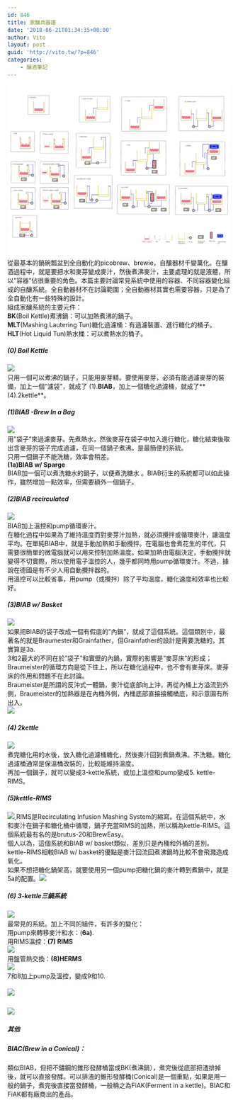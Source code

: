 ```yaml
---
id: 846
title: 家釀兵器譜
date: '2018-06-21T01:34:35+00:00'
author: Vito
layout: post
guid: 'http://vito.tw/?p=846'
categories:
    - 釀酒筆記
---
```


[![](/wp-content/uploads/2017/12/brew-system-2048x1583.jpg)](/wp-content/uploads/2017/12/brew-system.jpg)  
從最基本的鍋碗瓢盆到全自動化的picobrew、brewie，自釀器材千變萬化。在釀酒過程中，就是要把水和麥芽變成麥汁，然後煮沸麥汁，主要處理的就是液體，所以”容器”佔很重要的角色。本篇主要討論常見系統中使用的容器、不同容器變化組成的自釀系統。全自動器材不在討論範圍；全自動器材其實也需要容器，只是為了全自動化有一些特殊的設計。  
組成家釀系統的主要元件：  
**BK**(Boil Kettle)煮沸鍋：可以加熱煮沸的鍋子。  
**MLT**(Mashing Lautering Tun)糖化過濾桶：有過濾裝置、進行糖化的桶子。  
**HLT**(Hot Liquid Tun)熱水桶：可以煮熱水的桶子。

##### **(0) Boil Kettle**

[![](http://box2049.temp.domains/~vitotw/wp-content/uploads/2018/06/0.boilkettle.jpg)](/wp-content/uploads/2017/12/brew-system.jpg)  
只用一個可以煮沸的鍋子，只能用麥芽精。要使用麥芽，必須有能過濾麥芽的裝備，加上一個”濾袋”，就成了 (1).**BIAB**，加上一個糖化過濾桶，就成了**(4).2kettle**。

##### **(1)BIAB -Brew In a Bag**

[![](http://box2049.temp.domains/~vitotw/wp-content/uploads/2018/06/1.biab_.jpg)](/wp-content/uploads/2017/12/brew-system.jpg)  
用”袋子”來過濾麥芽。先煮熱水，然後麥芽在袋子中加入進行糖化，糖化結束後取出含麥芽的袋子完成過濾，在同一個鍋子煮沸。是最簡便的系統。  
只用一個鍋子不能洗糖，效率會稍差。  
**(1a)BIAB w/ Sparge**  
BIAB加一個可以煮洗糖水的鍋子，以便煮洗糖水 。BIAB衍生的系統都可以如此操作，雖然增加一點效率，但需要額外一個鍋子。

##### **(2)BIAB recirculated**

[![](http://box2049.temp.domains/~vitotw/wp-content/uploads/2018/06/2.biab-recirculated.jpg)](/wp-content/uploads/2017/12/brew-system.jpg)  
BIAB加上溫控和pump循環麥汁。  
在糖化過程中如果為了維持溫度而對麥芽汁加熱，就必須攪拌或循環麥汁，讓溫度平均。在單純BIAB中，就是手動加熱和手動攪拌。在電腦也會煮花生的年代，只需要很簡單的微電腦就可以用來控制加熱溫度。如果加熱由電腦決定，手動攪拌就變得不切實際，所以使用電子溫控的人，幾乎都同時用pump循環麥汁。不過，據說在德國是有不少人用自動攪拌器的。  
用溫控可以比較省事，用pump（或攪拌）除了平均溫度，糖化速度和效率也比較好。

##### **(3)BIAB w/ Basket**

[![](http://box2049.temp.domains/~vitotw/wp-content/uploads/2018/06/3.biab-w-basket.jpg)](/wp-content/uploads/2017/12/brew-system.jpg)  
如果把BIAB的袋子改成一個有假底的”內鍋”，就成了這個系統。這個類別中，最著名的就是Braumester和Grainfather，但Grainfather的設計是需要洗糖的，其實算是3a.  
3和2最大的不同在於”袋子”和實壁的內鍋，實際的影響是”麥芽床”的形成；Braumeister的循環方向是從下往上，所以在糖化過程中，也不會有麥芽床。麥芽床的作用和問題不在此討論。  
Braumeister是所謂的反沖式一體鍋，麥汁從底部向上沖，再從內桶上方溢流到外側，Braumeister的加熱器是在內桶外側，內桶底部直接接觸桶底，和示意圖有所出入。  
[![](http://box2049.temp.domains/~vitotw/wp-content/uploads/2018/06/braumeister.jpg)](/wp-content/uploads/2017/12/brew-system.jpg)

##### **(4) 2kettle**

[![](http://box2049.temp.domains/~vitotw/wp-content/uploads/2018/06/4.2kettle.jpg)](/wp-content/uploads/2017/12/brew-system.jpg)  
煮完糖化用的水後，放入糖化過濾桶糖化，然後麥汁回到煮鍋煮沸。不洗糖。糖化過濾桶通常是保溫桶改裝的，比較能維持溫度。  
再加一個鍋子，就可以變成3-kettle系統，或加上溫控和pump變成5. kettle-RIMS。

##### **(5)kettle-RIMS**

[![](http://box2049.temp.domains/~vitotw/wp-content/uploads/2018/06/5.kettle-rims.jpg) ](/wp-content/uploads/2017/12/brew-system.jpg)RIMS是Recirculating Infusion Mashing System的縮寫。在這個系統中，水和麥汁在鍋子和糖化桶中循環，鍋子充當RIMS的加熱，所以稱為kettle-RIMS。這個系統最有名的是brutus-20和BrewEasy。  
個人以為，這個系統和BIAB w/ basket類似，差別只是內桶和外桶的差別。kettle-RIMS相較BIAB w/ basket的優點是麥汁回流回煮沸鍋時比較不會飛濺造成氧化。  
如果不想把糖化鍋架高，就要使用另一個pump把糖化鍋的麥汁轉到煮鍋中，就是5a的配置。[![](http://box2049.temp.domains/~vitotw/wp-content/uploads/2018/06/5a.kettle-rims-pump.jpg)](/wp-content/uploads/2017/12/brew-system.jpg)



##### **(6) 3-kettle**三鍋系統

[![](http://box2049.temp.domains/~vitotw/wp-content/uploads/2018/06/6.3-kettle.jpg)](/wp-content/uploads/2017/12/brew-system.jpg)  
最常見的系統。加上不同的組件，有許多的變化：  
用pump來轉移麥汁和水：(**6a)**.  
用RIMS溫控：**(7) RIMS**  
[![](http://box2049.temp.domains/~vitotw/wp-content/uploads/2018/06/7.RIMS_.jpg)](/wp-content/uploads/2017/12/brew-system.jpg)  
用盤管熱交換：**(8)HERMS**  
![](http://box2049.temp.domains/~vitotw/wp-content/uploads/2018/06/8.HERMS_.jpg)  
7和8加上pump及溫控，變成9和10.

##### [![](http://box2049.temp.domains/~vitotw/wp-content/uploads/2018/06/9.RIMS-auto.jpg)](/wp-content/uploads/2017/12/brew-system.jpg)

[![](http://box2049.temp.domains/~vitotw/wp-content/uploads/2018/06/10.HERMS-Auto.jpg)](/wp-content/uploads/2017/12/brew-system.jpg)

##### 其他

##### BIAC(Brew in a Conical)：

類似BIAB，但把不鏽鋼的錐形發酵桶當成BK(煮沸鍋），煮完後從底部把渣排掉後，就可以直接發酵。可以排渣的錐形發酵桶(Conical)是一個重點，如果是用一般的鍋子，煮完後直接當發酵桶，一般稱之為FiAK(Ferment in a kettle)。BIAC和FiAK都有廠商出的產品。
